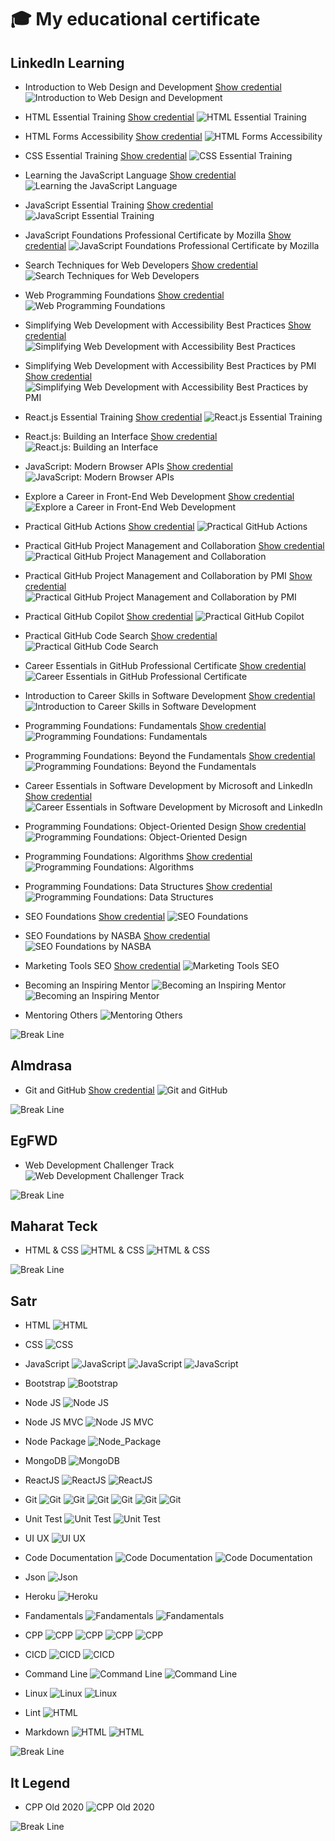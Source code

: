 # 🎓 My educational certificate

## LinkedIn Learning

- Introduction to Web Design and Development [Show credential
  ](https://www.linkedin.com/learning/certificates/573b4143882c7f43bb8694d5fb2ec65454b1163bf4021f1edd6eb7cbea448e52?lipi=urn%3Ali%3Apage%3Ad_flagship3_profile_view_base_certifications_details%3BN%2BpvD5XFS26onhWrBNdihg%3D%3D)
  ![Introduction to Web Design and Development](https://github.com/mahmoud-abuyoussef/Certificates/blob/main/1-LinkedIn_Learning/1-Introduction_to_Web_Design_and_Development/Introduction_to_Web_Design_and_Development.png)

- HTML Essential Training [Show credential](https://www.linkedin.com/learning/certificates/326b87fa5bf3c2c90d4358d2c6c0ee31f716b2152c25d26c6d28c79ea1cea7c0?lipi=urn%3Ali%3Apage%3Ad_flagship3_profile_view_base_certifications_details%3BOSu5p2DYQMGkoXiIvIV%2FXg%3D%3D)
  ![HTML Essential Training](https://github.com/mahmoud-abuyoussef/Certificates/blob/main/1-LinkedIn_Learning/2-HTML_Essential_Training/HTML_Essential_Training.png)

- HTML Forms Accessibility [Show credential](https://www.linkedin.com/learning/certificates/7682201a1333be2998f31c915699dda22a1287b5ae235b03908e4b168b007599?lipi=urn%3Ali%3Apage%3Ad_flagship3_profile_view_base_certifications_details%3BOSu5p2DYQMGkoXiIvIV%2FXg%3D%3D)
  ![HTML Forms Accessibility](https://github.com/mahmoud-abuyoussef/Certificates/blob/main/1-LinkedIn_Learning/3-HTML_Forms_Accessibility/HTML_Forms_Accessibility.png)

- CSS Essential Training [Show credential](https://www.linkedin.com/learning/certificates/85d43bcaf4c8095c02f090c5528720f273ba80bffbc254c76be98dd49dc244a1?lipi=urn%3Ali%3Apage%3Ad_flagship3_profile_view_base_certifications_details%3BOSu5p2DYQMGkoXiIvIV%2FXg%3D%3D)
  ![CSS Essential Training](https://github.com/mahmoud-abuyoussef/Certificates/blob/main/1-LinkedIn_Learning/4-CSS_Essential_Training/CSS_Essential_Training.png)

- Learning the JavaScript Language [Show credential](https://www.linkedin.com/learning/certificates/84c06611ec3d13ebe646b49cfa9a9f377f0ee56c6a1f95a7ea5e335c65b115f7?lipi=urn%3Ali%3Apage%3Ad_flagship3_profile_view_base_certifications_details%3BOSu5p2DYQMGkoXiIvIV%2FXg%3D%3D)
  ![Learning the JavaScript Language](https://github.com/mahmoud-abuyoussef/Certificates/blob/main/1-LinkedIn_Learning/5-Learning_the_JavaScript_Language/Learning_the_JavaScript_Language.png)

- JavaScript Essential Training [Show credential](https://www.linkedin.com/learning/certificates/1da59e1876e60cf31930dff8d27ade6cb4679db9c806d76852c8626c7685d293?lipi=urn%3Ali%3Apage%3Ad_flagship3_profile_view_base_certifications_details%3BOSu5p2DYQMGkoXiIvIV%2FXg%3D%3D)
  ![JavaScript Essential Training](https://github.com/mahmoud-abuyoussef/Certificates/blob/main/1-LinkedIn_Learning/6-JavaScript_Essential_Training/JavaScript_Essential_Training.png)

- JavaScript Foundations Professional Certificate by Mozilla [Show credential](https://www.linkedin.com/learning/certificates/4a4863e037e76fae91302f7be2aa8987a3909e052d7cc96ea7704057a16260c8?lipi=urn%3Ali%3Apage%3Ad_flagship3_profile_view_base_certifications_details%3BOSu5p2DYQMGkoXiIvIV%2FXg%3D%3D)
  ![JavaScript Foundations Professional Certificate by Mozilla](https://github.com/mahmoud-abuyoussef/Certificates/blob/main/1-LinkedIn_Learning/7-JavaScript_Foundations_Professional_Certificate_by_Mozilla/JavaScript_Foundations_Professional_Certificate_by_Mozilla.png)

- Search Techniques for Web Developers [Show credential](https://www.linkedin.com/learning/certificates/99f0a1cd7948e7676b62a979bb5eea5ea653c68ec53239eb13800cd30d66aaa8?lipi=urn%3Ali%3Apage%3Ad_flagship3_profile_view_base_certifications_details%3BOSu5p2DYQMGkoXiIvIV%2FXg%3D%3D)
  ![Search Techniques for Web Developers](https://github.com/mahmoud-abuyoussef/Certificates/blob/main/1-LinkedIn_Learning/8-Search_Techniques_for_Web_Developers/Search_Techniques_for_Web_Developers.png)

- Web Programming Foundations [Show credential](https://www.linkedin.com/learning/certificates/708275fefc0b7275528a6dfce999145034787126477a4025382edb3b6c1b4187?lipi=urn%3Ali%3Apage%3Ad_flagship3_profile_view_base_certifications_details%3BOSu5p2DYQMGkoXiIvIV%2FXg%3D%3D)
  ![Web Programming Foundations](https://github.com/mahmoud-abuyoussef/Certificates/blob/main/1-LinkedIn_Learning/9-Web_Programming_Foundations/Web_Programming_Foundations.png)

- Simplifying Web Development with Accessibility Best Practices [Show credential](https://www.linkedin.com/learning/certificates/fb28fea169cc834dd9402a41d007e87da27375fcc19b1d5f7f0b5de047444efe?lipi=urn%3Ali%3Apage%3Ad_flagship3_profile_view_base_certifications_details%3BOSu5p2DYQMGkoXiIvIV%2FXg%3D%3D)
  ![Simplifying Web Development with Accessibility Best Practices](https://github.com/mahmoud-abuyoussef/Certificates/blob/main/1-LinkedIn_Learning/10-Simplifying_Web_Development_With_Accessibility_Best_Practices/Simplifying_Web_Development_With_Accessibility_Best_Practices.png)

- Simplifying Web Development with Accessibility Best Practices by PMI [Show credential](https://www.linkedin.com/learning/certificates/49c45703b63eada9c6653fe120be74bcbf41fbf9ce26787a328d910a44882fa2?trk=share_certificate&lipi=urn%3Ali%3Apage%3Ad_flagship3_profile_view_base_certifications_details%3BOSu5p2DYQMGkoXiIvIV%2FXg%3D%3D)
  ![Simplifying Web Development with Accessibility Best Practices by PMI](https://github.com/mahmoud-abuyoussef/Certificates/blob/main/1-LinkedIn_Learning/11-Simplifying_Web_Development_With_Accessibility_Best_Practices_By_PMI/Simplifying_Web_Development_With_Accessibility_Best_Practices_By_PMI.png)

- React.js Essential Training [Show credential](https://www.linkedin.com/learning/certificates/4eed2b6dc241ea9ceeffea5849a95645e497a2de3ec8a146a5f9e31c416b7d04?lipi=urn%3Ali%3Apage%3Ad_flagship3_profile_view_base_certifications_details%3BOSu5p2DYQMGkoXiIvIV%2FXg%3D%3D)
  ![React.js Essential Training](https://github.com/mahmoud-abuyoussef/Certificates/blob/main/1-LinkedIn_Learning/12-React.js_Essential_Training/React.js_Essential_Training.png)

- React.js: Building an Interface [Show credential](https://www.linkedin.com/learning/certificates/e810b715f7127ca17061e9ccabab83a40ab3772e2bf0624af67da36510e508d9?lipi=urn%3Ali%3Apage%3Ad_flagship3_profile_view_base_certifications_details%3BOSu5p2DYQMGkoXiIvIV%2FXg%3D%3D)
  ![React.js: Building an Interface](https://github.com/mahmoud-abuyoussef/Certificates/blob/main/1-LinkedIn_Learning/13-React.js_Building_an_Interface/React.js_Building_an_Interface.png)

- JavaScript: Modern Browser APIs [Show credential](https://www.linkedin.com/learning/certificates/20c2bdbc4afbcbd53c268e1d8b66ddfecdc916f1a3211a7c653b4ee08bd35872?lipi=urn%3Ali%3Apage%3Ad_flagship3_profile_view_base_certifications_details%3BOSu5p2DYQMGkoXiIvIV%2FXg%3D%3D)
  ![JavaScript: Modern Browser APIs](https://github.com/mahmoud-abuyoussef/Certificates/blob/main/1-LinkedIn_Learning/14-JavaScript_Modern_Browser_APIs/JavaScript_Modern_Browser_APIs.png)

- Explore a Career in Front-End Web Development [Show credential](https://www.linkedin.com/learning/certificates/59b50e7ac5cff2c593e973d1bf744b8548483dc231cc03dad670ba72d76d0d64?lipi=urn%3Ali%3Apage%3Ad_flagship3_profile_view_base_certifications_details%3BwkAymLF6T2CRMnCK4pnysw%3D%3D)
  ![Explore a Career in Front-End Web Development](https://github.com/mahmoud-abuyoussef/Certificates/blob/main/1-LinkedIn_Learning/15-Explore_a_Career_in_FrontEnd_Web_Development/Explore_a_Career_in_FrontEnd_Web_Development.png)

- Practical GitHub Actions [Show credential](https://www.linkedin.com/learning/certificates/66e4a42427320b236a3f2c0ab637e9428ff8e00266b8d7b58535f048136f3745?lipi=urn%3Ali%3Apage%3Ad_flagship3_profile_view_base_certifications_details%3BOSu5p2DYQMGkoXiIvIV%2FXg%3D%3D)
  ![Practical GitHub Actions](https://github.com/mahmoud-abuyoussef/Certificates/blob/main/1-LinkedIn_Learning/16-Practical_GitHub_Actions/Practical_GitHub_Actions.png)

- Practical GitHub Project Management and Collaboration [Show credential](https://www.linkedin.com/learning/certificates/f68b12b3e77e5780ebc5cd71a223ac2244f8c992cf4fa97ce4dec41505abb89c?lipi=urn%3Ali%3Apage%3Ad_flagship3_profile_view_base_certifications_details%3BOSu5p2DYQMGkoXiIvIV%2FXg%3D%3D)
  ![Practical GitHub Project Management and Collaboration](https://github.com/mahmoud-abuyoussef/Certificates/blob/main/1-LinkedIn_Learning/17-Practical_GitHub_Project_Management_and_Collaboration/Practical_GitHub_Project_Management_and_Collaboration.png)

- Practical GitHub Project Management and Collaboration by PMI [Show credential](https://www.linkedin.com/learning/certificates/14952f3aeefa14117c3e7d738d93740c3c0070b61d1c622b86a3c06fa9974486?trk=share_certificate&lipi=urn%3Ali%3Apage%3Ad_flagship3_profile_view_base_certifications_details%3BOSu5p2DYQMGkoXiIvIV%2FXg%3D%3D)
  ![Practical GitHub Project Management and Collaboration by PMI](https://github.com/mahmoud-abuyoussef/Certificates/blob/main/1-LinkedIn_Learning/18-Practical_GitHub_Project_Management_and_Collaboration_By_PMI/Practical_GitHub_Project_Management_and_Collaboration_By_PMI.png)

- Practical GitHub Copilot [Show credential](https://www.linkedin.com/learning/certificates/539cded04197587a6c9f36cf0577fd7ff9e2de4225e316a5c2b69c0ac9004018?lipi=urn%3Ali%3Apage%3Ad_flagship3_profile_view_base_certifications_details%3BOSu5p2DYQMGkoXiIvIV%2FXg%3D%3D)
  ![Practical GitHub Copilot](https://github.com/mahmoud-abuyoussef/Certificates/blob/main/1-LinkedIn_Learning/19-Practical_GitHub_Copilot/Practical_GitHub_Copilot.png)

- Practical GitHub Code Search [Show credential](https://www.linkedin.com/learning/certificates/8cb4c2766e227271df3122cd5711c9d2414ad318a8442633f82329b931b791d0?lipi=urn%3Ali%3Apage%3Ad_flagship3_profile_view_base_certifications_details%3BOSu5p2DYQMGkoXiIvIV%2FXg%3D%3D)
  ![Practical GitHub Code Search](https://github.com/mahmoud-abuyoussef/Certificates/blob/main/1-LinkedIn_Learning/20-Practical_GitHub_Code_Search/Practical_GitHub_Code_Search.png)

- Career Essentials in GitHub Professional Certificate [Show credential](https://www.linkedin.com/learning/certificates/fe6494ebf31539d067088dfbe09894ded60d163dd0cf9eac5d2dda8bd22a5a64?lipi=urn%3Ali%3Apage%3Ad_flagship3_profile_view_base_certifications_details%3BOSu5p2DYQMGkoXiIvIV%2FXg%3D%3D)
  ![Career Essentials in GitHub Professional Certificate](https://github.com/mahmoud-abuyoussef/Certificates/blob/main/1-LinkedIn_Learning/21-Career_Essentials_in_GitHub_Professional_Certificate/Career_Essentials_in_GitHub_Professional_Certificate.png)

- Introduction to Career Skills in Software Development [Show credential](https://www.linkedin.com/learning/certificates/03c65f68f42e594661f82074f3d4260fbca65aa95a6937d45dfcb9a877b56546?lipi=urn%3Ali%3Apage%3Ad_flagship3_profile_view_base_certifications_details%3BOSu5p2DYQMGkoXiIvIV%2FXg%3D%3D)
  ![Introduction to Career Skills in Software Development](https://github.com/mahmoud-abuyoussef/Certificates/blob/main/1-LinkedIn_Learning/22-Introduction_to_Career_Skills_in_Software_Development/Introduction_to_Career_Skills_in_Software_Development.png)

- Programming Foundations: Fundamentals [Show credential](https://www.linkedin.com/learning/certificates/6dc314a592516668131c361b8f4b78f433ef3b051756836c44ce4cae13f8273a?lipi=urn%3Ali%3Apage%3Ad_flagship3_profile_view_base_certifications_details%3BOSu5p2DYQMGkoXiIvIV%2FXg%3D%3D)
  ![Programming Foundations: Fundamentals](https://github.com/mahmoud-abuyoussef/Certificates/blob/main/1-LinkedIn_Learning/23-Programming_Foundations_Fundamentals/Programming_Foundations_Fundamentals.png)

- Programming Foundations: Beyond the Fundamentals [Show credential](https://www.linkedin.com/learning/certificates/1f569f0d9185edfcebaf08156170f25ca8be8345aa481fed65c8f9f7099e4685?trk=share_certificate&lipi=urn%3Ali%3Apage%3Ad_flagship3_profile_view_base_certifications_details%3BOSu5p2DYQMGkoXiIvIV%2FXg%3D%3D)
  ![Programming Foundations: Beyond the Fundamentals](https://github.com/mahmoud-abuyoussef/Certificates/blob/main/1-LinkedIn_Learning/24-Programming_Foundations_Beyond_the_Fundamentals/Programming_Foundations_Beyond_the_Fundamentals.png)

- Career Essentials in Software Development by Microsoft and LinkedIn [Show credential](https://www.linkedin.com/learning/certificates/92883bad1eb550495e454906802b5a2e368aae56706f41cf4551840f41af7460?lipi=urn%3Ali%3Apage%3Ad_flagship3_profile_view_base_certifications_details%3BwkAymLF6T2CRMnCK4pnysw%3D%3D)
  ![Career Essentials in Software Development by Microsoft and LinkedIn](https://github.com/mahmoud-abuyoussef/Certificates/blob/main/1-LinkedIn_Learning/25-Career_Essentials_in_Software_Development_by_Microsoft_and_LinkedIn/Career_Essentials_in_Software_Development_by_Microsoft_and_LinkedIn.png)

- Programming Foundations: Object-Oriented Design [Show credential](https://www.linkedin.com/learning/certificates/a44737e3d0277aafc6101667a29fc7eef42df68e02c4de8aad04f0b56c6f7409?lipi=urn%3Ali%3Apage%3Ad_flagship3_profile_view_base_certifications_details%3BOSu5p2DYQMGkoXiIvIV%2FXg%3D%3D)
  ![Programming Foundations: Object-Oriented Design](https://github.com/mahmoud-abuyoussef/Certificates/blob/main/1-LinkedIn_Learning/26-Programming_Foundations_Object_Oriented_Design/Programming_Foundations_Object_Oriented_Design.png)

- Programming Foundations: Algorithms [Show credential](https://www.linkedin.com/learning/certificates/05da980deceb5c4cd12267d3ee9254c6cb4ff492021d89b98d80355845986df2?trk=share_certificate&lipi=urn%3Ali%3Apage%3Ad_flagship3_profile_view_base_certifications_details%3BOSu5p2DYQMGkoXiIvIV%2FXg%3D%3D)
  ![Programming Foundations: Algorithms](https://github.com/mahmoud-abuyoussef/Certificates/blob/main/1-LinkedIn_Learning/27-Programming_Foundations_Algorithms/Programming_Foundations_Algorithms.png)

- Programming Foundations: Data Structures [Show credential](https://www.linkedin.com/learning/certificates/8b09388b9d9b7008940754c11ae22870c6945f8914ba55c864be24eaeac8e72d?lipi=urn%3Ali%3Apage%3Ad_flagship3_profile_view_base_certifications_details%3BOSu5p2DYQMGkoXiIvIV%2FXg%3D%3D)
  ![Programming Foundations: Data Structures](https://github.com/mahmoud-abuyoussef/Certificates/blob/main/1-LinkedIn_Learning/28-Programming_Foundations_Data_Structures/Programming_Foundations_Data_Structures.png)

- SEO Foundations [Show credential](https://www.linkedin.com/learning/certificates/187948132551f90766a0d7e929849f4330daf12097848e19701e3bf7dfde0815?lipi=urn%3Ali%3Apage%3Ad_flagship3_profile_view_base_certifications_details%3BOSu5p2DYQMGkoXiIvIV%2FXg%3D%3D)
  ![SEO Foundations](https://github.com/mahmoud-abuyoussef/Certificates/blob/main/1-LinkedIn_Learning/29-SEO_Foundations/SEO_Foundations.png)

- SEO Foundations by NASBA [Show credential](https://www.linkedin.com/learning/certificates/ddc594ff94b2c2ec393a9dd8c2d8fdadeefca5a0eb5e140bbd62e10475388ba5?trk=share_certificate&lipi=urn%3Ali%3Apage%3Ad_flagship3_profile_view_base_certifications_details%3BOSu5p2DYQMGkoXiIvIV%2FXg%3D%3D)
  ![SEO Foundations by NASBA](https://github.com/mahmoud-abuyoussef/Certificates/blob/main/1-LinkedIn_Learning/30-SEO_Foundations_By_NASBA/SEO_Foundations.png)

- Marketing Tools SEO [Show credential](https://www.linkedin.com/learning/certificates/f3b4471bcf818448311961a200c92626da360f764da08d4bee87fbdac1e78636?lipi=urn%3Ali%3Apage%3Ad_flagship3_profile_view_base_certifications_details%3BOSu5p2DYQMGkoXiIvIV%2FXg%3D%3D)
  ![Marketing Tools SEO](https://github.com/mahmoud-abuyoussef/Certificates/blob/main/1-LinkedIn_Learning/31-Marketing_Tools_SEO/Marketing_Tools_SEO.png)

- Becoming an Inspiring Mentor
  ![Becoming an Inspiring Mentor](https://github.com/mahmoud-abuyoussef/Certificates/blob/main/1-LinkedIn_Learning/32-Mentor/1-Becoming_an_Inspiring_Mentor/Becoming_an_Inspiring_Mentor.png)
  ![Becoming an Inspiring Mentor](https://github.com/mahmoud-abuyoussef/Certificates/blob/main/1-LinkedIn_Learning/32-Mentor/1-Becoming_an_Inspiring_Mentor/Becoming_an_Inspiring_Mentor_National.png)

- Mentoring Others
  ![Mentoring Others](https://github.com/mahmoud-abuyoussef/Certificates/blob/main/1-LinkedIn_Learning/32-Mentor/2-Mentoring_Others/Mentoring_Others.png)

![Break Line](https://user-images.githubusercontent.com/73097560/115834477-dbab4500-a447-11eb-908a-139a6edaec5c.gif)

## Almdrasa

- Git and GitHub [Show credential](https://almdrasa.com/certificate-verification/1454BD578-1453C20C7-12712683B/?srsltid=AfmBOoo-JQFfjzZS4aAuRPCgCvWKg56PpkJM8EzyQO7z52o62iMJ86l2)
  ![Git and GitHub](https://github.com/mahmoud-abuyoussef/Certificates/blob/main/2-Almdrasa/1-Git_and_GitHub/Git_and_GitHub.png)

![Break Line](https://user-images.githubusercontent.com/73097560/115834477-dbab4500-a447-11eb-908a-139a6edaec5c.gif)

## EgFWD

- Web Development Challenger Track
  ![Web Development Challenger Track](https://github.com/mahmoud-abuyoussef/Certificates/blob/main/3-EgFWD/Web_Development_Challenger_Track.png)

![Break Line](https://user-images.githubusercontent.com/73097560/115834477-dbab4500-a447-11eb-908a-139a6edaec5c.gif)

## Maharat Teck

- HTML & CSS
  ![HTML & CSS](https://github.com/mahmoud-abuyoussef/Certificates/blob/main/4-Maharat_Tech/HTML_CSS/HTML_CSS_AR.png)
  ![HTML & CSS](https://github.com/mahmoud-abuyoussef/Certificates/blob/main/4-Maharat_Tech/HTML_CSS/HTML_CSS_EN.png)

![Break Line](https://user-images.githubusercontent.com/73097560/115834477-dbab4500-a447-11eb-908a-139a6edaec5c.gif)

## Satr

- HTML
  ![HTML](https://github.com/mahmoud-abuyoussef/Certificates/blob/main/5-Satr/1-HTML/HTML.png)

- CSS
  ![CSS](https://github.com/mahmoud-abuyoussef/Certificates/blob/main/5-Satr/2-CSS/CSS.png)

- JavaScript
  ![JavaScript](https://github.com/mahmoud-abuyoussef/Certificates/blob/main/5-Satr/3-JavaScript/Dom.png)
  ![JavaScript](https://github.com/mahmoud-abuyoussef/Certificates/blob/main/5-Satr/3-JavaScript/JavaScript_101.png)
  ![JavaScript](https://github.com/mahmoud-abuyoussef/Certificates/blob/main/5-Satr/3-JavaScript/JavaScript_102.png)

- Bootstrap
  ![Bootstrap](https://github.com/mahmoud-abuyoussef/Certificates/blob/main/5-Satr/4-Bootstrap/Bootstrap.png)

- Node JS
  ![Node JS](https://github.com/mahmoud-abuyoussef/Certificates/blob/main/5-Satr/5-NodeJS/Node_JS.png)

- Node JS MVC
  ![Node JS MVC](https://github.com/mahmoud-abuyoussef/Certificates/blob/main/5-Satr/6-NodeJS_MVC/NodeJS_MVC.png)

- Node Package
  ![Node_Package](https://github.com/mahmoud-abuyoussef/Certificates/blob/main/5-Satr/7-Node_Package/Node_Package.png)

- MongoDB
  ![MongoDB](https://github.com/mahmoud-abuyoussef/Certificates/blob/main/5-Satr/8-MongoDB/MongoDB.png)

- ReactJS
  ![ReactJS](https://github.com/mahmoud-abuyoussef/Certificates/blob/main/5-Satr/9-ReactJS/React_101.png)
  ![ReactJS](https://github.com/mahmoud-abuyoussef/Certificates/blob/main/5-Satr/9-ReactJS/React_102.png)

- Git
  ![Git](https://github.com/mahmoud-abuyoussef/Certificates/blob/main/5-Satr/10-Git/Git_101.png)
  ![Git](https://github.com/mahmoud-abuyoussef/Certificates/blob/main/5-Satr/10-Git/Git_101_v2.png)
  ![Git](https://github.com/mahmoud-abuyoussef/Certificates/blob/main/5-Satr/10-Git/Git_102.png)
  ![Git](https://github.com/mahmoud-abuyoussef/Certificates/blob/main/5-Satr/10-Git/Git_103.png)
  ![Git](https://github.com/mahmoud-abuyoussef/Certificates/blob/main/5-Satr/10-Git/Git_104.png)
  ![Git](https://github.com/mahmoud-abuyoussef/Certificates/blob/main/5-Satr/10-Git/Git_105.png)

- Unit Test
  ![Unit Test](https://github.com/mahmoud-abuyoussef/Certificates/blob/main/5-Satr/11-Unit_Test/Unit_Test_101.png)
  ![Unit Test](https://github.com/mahmoud-abuyoussef/Certificates/blob/main/5-Satr/11-Unit_Test/Unit_Test_102.png)

- UI UX
  ![UI UX](https://github.com/mahmoud-abuyoussef/Certificates/blob/main/5-Satr/12-UI_UX/UI_UX.png)

- Code Documentation
  ![Code Documentation](https://github.com/mahmoud-abuyoussef/Certificates/blob/main/5-Satr/13-Code_Documentation/Code_Documentation_101.png)
  ![Code Documentation](https://github.com/mahmoud-abuyoussef/Certificates/blob/main/5-Satr/13-Code_Documentation/Code_Documentation_102.png)

- Json
  ![Json](https://github.com/mahmoud-abuyoussef/Certificates/blob/main/5-Satr/14-Json/Json_101.png)

- Heroku
  ![Heroku](https://github.com/mahmoud-abuyoussef/Certificates/blob/main/5-Satr/5-Heroku/Heroku.png)

- Fandamentals
  ![Fandamentals](https://github.com/mahmoud-abuyoussef/Certificates/blob/main/5-Satr/16-Fandamentals/Intro_To_Programming.png)
  ![Fandamentals](https://github.com/mahmoud-abuyoussef/Certificates/blob/main/5-Satr/16-Fandamentals/OOP.png)

- CPP
  ![CPP](https://github.com/mahmoud-abuyoussef/Certificates/blob/main/5-Satr/17-CPP/CPP_101.png)
  ![CPP](https://github.com/mahmoud-abuyoussef/Certificates/blob/main/5-Satr/17-CPP/CPP_102.png)
  ![CPP](https://github.com/mahmoud-abuyoussef/Certificates/blob/main/5-Satr/17-CPP/CPP_104.png)
  ![CPP](https://github.com/mahmoud-abuyoussef/Certificates/blob/main/5-Satr/17-CPP/CPP_104.png)

- CICD
  ![CICD](https://github.com/mahmoud-abuyoussef/Certificates/blob/main/5-Satr/18-CICD/CI_CD_101.png)
  ![CICD](https://github.com/mahmoud-abuyoussef/Certificates/blob/main/5-Satr/18-CICD/CI_CD_102.png)

- Command Line
  ![Command Line](https://github.com/mahmoud-abuyoussef/Certificates/blob/main/5-Satr/19-Command_Line/Command_Line_101.png)
  ![Command Line](https://github.com/mahmoud-abuyoussef/Certificates/blob/main/5-Satr/19-Command_Line/Command_Line_102.png)

- Linux
  ![Linux](https://github.com/mahmoud-abuyoussef/Certificates/blob/main/5-Satr/20-Linux/Linux_101.png)
  ![Linux](https://github.com/mahmoud-abuyoussef/Certificates/blob/main/5-Satr/20-Linux/Linux_Device.png)

- Lint
  ![HTML](https://github.com/mahmoud-abuyoussef/Certificates/blob/main/5-Satr/21-Lint/Lint.png)

- Markdown
  ![HTML](https://github.com/mahmoud-abuyoussef/Certificates/blob/main/5-Satr/22-Markdown/Markdown_101.png)
  ![HTML](https://github.com/mahmoud-abuyoussef/Certificates/blob/main/5-Satr/22-Markdown/Markdown_102.png)

![Break Line](https://user-images.githubusercontent.com/73097560/115834477-dbab4500-a447-11eb-908a-139a6edaec5c.gif)

## It Legend

- CPP Old 2020
  ![CPP Old 2020](https://github.com/mahmoud-abuyoussef/Certificates/blob/main/3-ItLegend/1-CPP_Old_2020/CPP_Old_2020.jpg)

![Break Line](https://user-images.githubusercontent.com/73097560/115834477-dbab4500-a447-11eb-908a-139a6edaec5c.gif)

